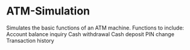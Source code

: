 # ATM-Simulation

Simulates the basic functions of an ATM machine.
Functions to include:
Account balance inquiry
Cash withdrawal
Cash deposit
PIN change
Transaction history
